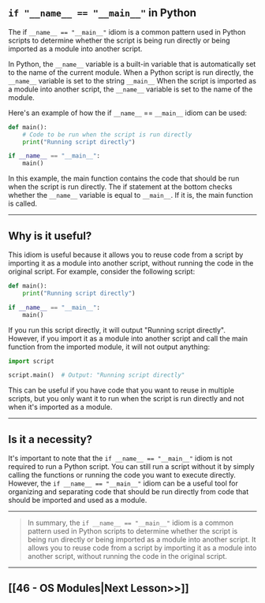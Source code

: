 ## `if "__name__ == "__main__"` in Python

The if `__name__ == "__main__"` idiom is a common pattern used in Python scripts to determine whether the script is being run directly or being imported as a module into another script.

In Python, the `__name__` variable is a built-in variable that is automatically set to the name of the current module. When a Python script is run directly, the `__name__` variable is set to the string `__main__` When the script is imported as a module into another script, the `__name__` variable is set to the name of the module.

Here's an example of how the if `__name__` == `__main__` idiom can be used:
```python
def main():
    # Code to be run when the script is run directly
    print("Running script directly")

if __name__ == "__main__":
    main()
```

In this example, the main function contains the code that should be run when the script is run directly. The if statement at the bottom checks whether the `__name__` variable is equal to `__main__`. If it is, the main function is called.

---
## Why is it useful?

This idiom is useful because it allows you to reuse code from a script by importing it as a module into another script, without running the code in the original script. For example, consider the following script:

```python
def main():
    print("Running script directly")

if __name__ == "__main__":
    main()
```

If you run this script directly, it will output "Running script directly". However, if you import it as a module into another script and call the main function from the imported module, it will not output anything:

```python
import script

script.main()  # Output: "Running script directly"
```

This can be useful if you have code that you want to reuse in multiple scripts, but you only want it to run when the script is run directly and not when it's imported as a module.

---
## Is it a necessity?

It's important to note that the `if __name__ == "__main__"` idiom is not required to run a Python script. You can still run a script without it by simply calling the functions or running the code you want to execute directly. However, the `if __name__ == "__main__"` idiom can be a useful tool for organizing and separating code that should be run directly from code that should be imported and used as a module.

---
>In summary, the `if __name__ == "__main__"` idiom is a common pattern used in Python scripts to determine whether the script is being run directly or being imported as a module into another script. It allows you to reuse code from a script by importing it as a module into another script, without running the code in the original script.

---

## [[46 - OS Modules|Next Lesson>>]]